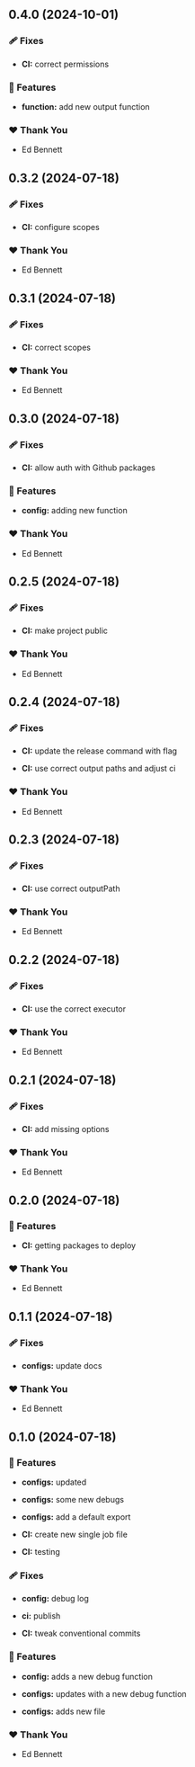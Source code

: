 ## 0.4.0 (2024-10-01)


### 🩹 Fixes

- **CI:** correct permissions


### 🚀 Features

- **function:** add new output function


### ❤️  Thank You

- Ed Bennett

## 0.3.2 (2024-07-18)


### 🩹 Fixes

- **CI:** configure scopes


### ❤️  Thank You

- Ed Bennett

## 0.3.1 (2024-07-18)


### 🩹 Fixes

- **CI:** correct scopes


### ❤️  Thank You

- Ed Bennett

## 0.3.0 (2024-07-18)


### 🩹 Fixes

- **CI:** allow auth with Github packages


### 🚀 Features

- **config:** adding new function


### ❤️  Thank You

- Ed Bennett

## 0.2.5 (2024-07-18)


### 🩹 Fixes

- **CI:** make project public


### ❤️  Thank You

- Ed Bennett

## 0.2.4 (2024-07-18)


### 🩹 Fixes

- **CI:** update the release command with  flag

- **CI:** use correct output paths and adjust ci


### ❤️  Thank You

- Ed Bennett

## 0.2.3 (2024-07-18)


### 🩹 Fixes

- **CI:** use correct outputPath


### ❤️  Thank You

- Ed Bennett

## 0.2.2 (2024-07-18)


### 🩹 Fixes

- **CI:** use the correct executor


### ❤️  Thank You

- Ed Bennett

## 0.2.1 (2024-07-18)


### 🩹 Fixes

- **CI:** add missing options


### ❤️  Thank You

- Ed Bennett

## 0.2.0 (2024-07-18)


### 🚀 Features

- **CI:** getting packages to deploy


### ❤️  Thank You

- Ed Bennett

## 0.1.1 (2024-07-18)


### 🩹 Fixes

- **configs:** update docs


### ❤️  Thank You

- Ed Bennett

## 0.1.0 (2024-07-18)


### 🚀 Features

- **configs:** updated

- **configs:** some new debugs

- **configs:** add a default export

- **CI:** create new single job file

- **CI:** testing


### 🩹 Fixes

- **config:** debug log

- **ci:** publish

- **CI:** tweak conventional commits


### 🚀 Features

- **config:** adds a new debug function

- **configs:** updates with a new debug function

- **configs:** adds new file


### ❤️  Thank You

- Ed Bennett